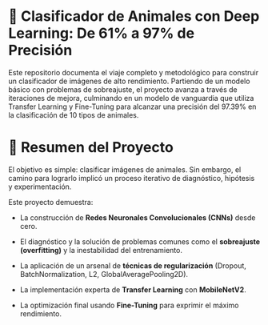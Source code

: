 # 🤖 **Clasificador de Animales con Deep Learning: De 61% a 97% de Precisión**

Este repositorio documenta el viaje completo y metodológico para construir un clasificador de imágenes de alto rendimiento. Partiendo de un modelo básico con problemas de sobreajuste, el proyecto avanza a través de iteraciones de mejora, culminando en un modelo de vanguardia que utiliza Transfer Learning y Fine-Tuning para alcanzar una precisión del 97.39% en la clasificación de 10 tipos de animales.


# 🚀 **Resumen del Proyecto**

El objetivo es simple: clasificar imágenes de animales. Sin embargo, el camino para lograrlo implicó un proceso iterativo de diagnóstico, hipótesis y experimentación.

Este proyecto demuestra:
- La construcción de **Redes Neuronales Convolucionales (CNNs)** desde cero.

- El diagnóstico y la solución de problemas comunes como el **sobreajuste (overfitting)** y la inestabilidad del entrenamiento.

- La aplicación de un arsenal de **técnicas de regularización** (Dropout, BatchNormalization, L2, GlobalAveragePooling2D).

- La implementación experta de **Transfer Learning** con **MobileNetV2**.

- La optimización final usando **Fine-Tuning** para exprimir el máximo rendimiento.